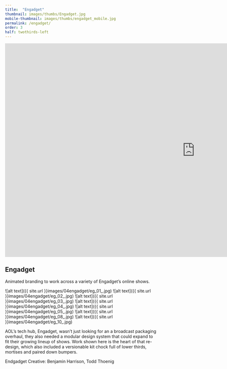 ```yaml
---
title:  "Engadget"
thumbnail: images/thumbs/Engadget.jpg
mobile-thumbnail: images/thumbs/engadget_mobile.jpg
permalink: /engadget/
order: 3
half: twothirds-left
---
```


<div class='embed-container'>
	<iframe src="https://player.vimeo.com/video/77004054?color=78fab7&title=0&byline=0&portrait=0" width="1250" height="703" frameborder="0" webkitallowfullscreen mozallowfullscreen allowfullscreen></iframe>
<div class='embed-container'>


## Engadget
Animated branding to work across a variety of Engadget’s online shows.

![alt text]({{ site.url }}images/04engadget/eg_01_.jpg)
![alt text]({{ site.url }}images/04engadget/eg_02_.jpg)
![alt text]({{ site.url }}images/04engadget/eg_03_.jpg)
![alt text]({{ site.url }}images/04engadget/eg_04_.jpg)
![alt text]({{ site.url }}images/04engadget/eg_05_.jpg)
![alt text]({{ site.url }}images/04engadget/eg_08_.jpg)
![alt text]({{ site.url }}images/04engadget/eg_10_.jpg)


AOL’s tech hub, Engadget, wasn’t just looking for an a broadcast packaging overhaul, they also needed a modular design system that could expand to fit their growing lineup of shows. Work shown here is the heart of that re-design, which also included a versionable kit chock full of lower thirds, mortises and paired down bumpers.

Endgadget Creative: Benjamin Harrison, Todd Thoenig
